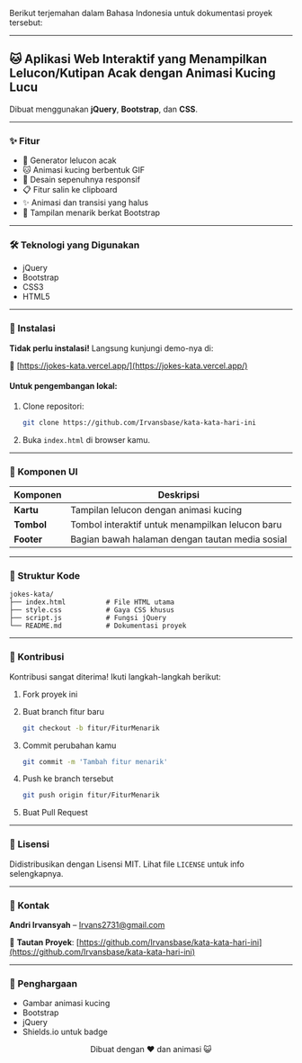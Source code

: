 Berikut terjemahan dalam Bahasa Indonesia untuk dokumentasi proyek tersebut:

---

## 🐱 Aplikasi Web Interaktif yang Menampilkan Lelucon/Kutipan Acak dengan Animasi Kucing Lucu

Dibuat menggunakan **jQuery**, **Bootstrap**, dan **CSS**.

---

### ✨ Fitur

* 🎲 Generator lelucon acak
* 🐱 Animasi kucing berbentuk GIF
* 📱 Desain sepenuhnya responsif
* 📋 Fitur salin ke clipboard
* ✨ Animasi dan transisi yang halus
* 🌈 Tampilan menarik berkat Bootstrap

---

### 🛠️ Teknologi yang Digunakan

* jQuery
* Bootstrap
* CSS3
* HTML5

---

### 🚀 Instalasi

**Tidak perlu instalasi!** Langsung kunjungi demo-nya di:

🔗 [https://jokes-kata.vercel.app/](https://jokes-kata.vercel.app/)

#### Untuk pengembangan lokal:

1. Clone repositori:

   ```bash
   git clone https://github.com/Irvansbase/kata-kata-hari-ini
   ```

2. Buka `index.html` di browser kamu.

---

### 🎨 Komponen UI

| Komponen   | Deskripsi                                        |
| ---------- | ------------------------------------------------ |
| **Kartu**  | Tampilan lelucon dengan animasi kucing           |
| **Tombol** | Tombol interaktif untuk menampilkan lelucon baru |
| **Footer** | Bagian bawah halaman dengan tautan media sosial  |

---

### 📝 Struktur Kode

```
jokes-kata/
├── index.html          # File HTML utama
├── style.css           # Gaya CSS khusus
├── script.js           # Fungsi jQuery
└── README.md           # Dokumentasi proyek
```

---

### 🤝 Kontribusi

Kontribusi sangat diterima! Ikuti langkah-langkah berikut:

1. Fork proyek ini
2. Buat branch fitur baru

   ```bash
   git checkout -b fitur/FiturMenarik
   ```
3. Commit perubahan kamu

   ```bash
   git commit -m 'Tambah fitur menarik'
   ```
4. Push ke branch tersebut

   ```bash
   git push origin fitur/FiturMenarik
   ```
5. Buat Pull Request

---

### 📜 Lisensi

Didistribusikan dengan Lisensi MIT. Lihat file `LICENSE` untuk info selengkapnya.

---

### 📧 Kontak

**Andri Irvansyah** – [Irvans2731@gmail.com](mailto:Irvans2731@gmail.com)

🔗 **Tautan Proyek**: [https://github.com/Irvansbase/kata-kata-hari-ini](https://github.com/Irvansbase/kata-kata-hari-ini)

---

### 🙏 Penghargaan

* Gambar animasi kucing
* Bootstrap
* jQuery
* Shields.io untuk badge

<p align="center"> Dibuat dengan ❤️ dan animasi 😺 </p>

